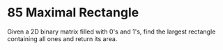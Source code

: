 # 85 Maximal Rectangle

Given a 2D binary matrix filled with 0's and 1's, find the largest rectangle containing all ones and return its area.